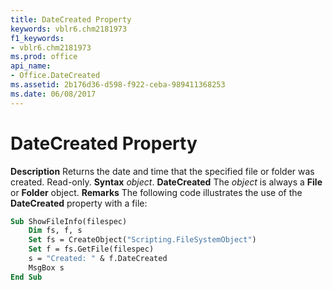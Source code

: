 ```yaml
---
title: DateCreated Property
keywords: vblr6.chm2181973
f1_keywords:
- vblr6.chm2181973
ms.prod: office
api_name:
- Office.DateCreated
ms.assetid: 2b176d36-d598-f922-ceba-989411368253
ms.date: 06/08/2017
---
```



# DateCreated Property



 **Description**
Returns the date and time that the specified file or folder was created. Read-only.
 **Syntax**
 _object_. **DateCreated**
The  _object_ is always a **File** or **Folder** object.
 **Remarks**
The following code illustrates the use of the  **DateCreated** property with a file:



```vb
Sub ShowFileInfo(filespec)
    Dim fs, f, s
    Set fs = CreateObject("Scripting.FileSystemObject")
    Set f = fs.GetFile(filespec)
    s = "Created: " & f.DateCreated
    MsgBox s
End Sub
```


